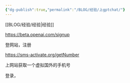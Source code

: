 ```yaml
---
{"dg-publish":true,"permalink":"/BLOG/经验/上gptchat/"}
---
```



[[BLOG/经验/经验\|经验]]

https://beta.openai.com/signup

登网站，注册

https://sms-activate.org/getNumber

上网站获取一个虚拟国外的手机号

登录，


